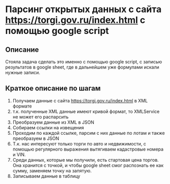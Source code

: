 Парсинг открытых данных с сайта https://torgi.gov.ru/index.html с помощью google script
=======================================================================================

Описание
--------
Стояла задача сделать это именно с помощью google script, с записью результатов в google sheet, где в дальнейшем уже формулами искали нужные записи.

Краткое описание по шагам
-------------------------
1. Получаем данные с сайта https://torgi.gov.ru/index.html в XML формате
2. т.к. полученные XML данные имеют кривой формат, то XMLService не может его распарсить
3. Преобразуем данные из XML в JSON
4. Собираем ссылки на извещения
5. Проходим по каждой ссылке, парсим с них данные по лотам и также преобразуем в JSON
6. Т.к. нас интересуют только торги по авто и недвижимости, с помощью регулярного выражения вытягиваем кадастровые номера и VIN.
7. Среди данных, которые мы получили, есть стартовая цена торгов. Она хранится с точкой, и чтобы google sheet смог распознать ее как сумму, заменяем точку на запятую.
8. Записываем данные в таблицу
